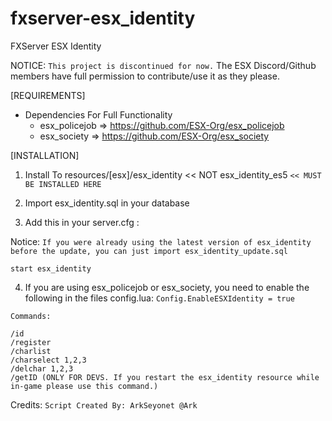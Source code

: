 # fxserver-esx_identity
FXServer ESX Identity

NOTICE:
`This project is discontinued for now.`
The ESX Discord/Github members have full permission to contribute/use it as they please.

[REQUIREMENTS]

* Dependencies For Full Functionality
  * esx_policejob => https://github.com/ESX-Org/esx_policejob
  * esx_society => https://github.com/ESX-Org/esx_society

[INSTALLATION]

1) Install To resources/[esx]/esx_identity << NOT esx_identity_es5
`<< MUST BE INSTALLED HERE`
2) Import esx_identity.sql in your database

3) Add this in your server.cfg :

Notice:
`If you were already using the latest version of esx_identity before the update, you can just import esx_identity_update.sql`

```
start esx_identity
```
4) If you are using esx_policejob or esx_society, you need to enable the following in the files config.lua:
```Config.EnableESXIdentity = true```

```
Commands:

/id
/register
/charlist
/charselect 1,2,3
/delchar 1,2,3
/getID (ONLY FOR DEVS. If you restart the esx_identity resource while in-game please use this command.)
```

Credits:
`Script Created By: ArkSeyonet @Ark`

